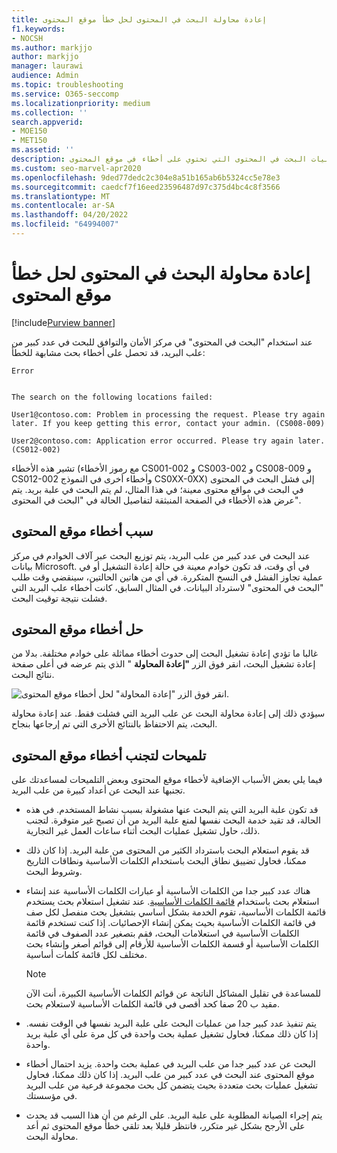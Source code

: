 ```yaml
---
title: إعادة محاولة البحث في المحتوى لحل خطأ موقع المحتوى
f1.keywords:
- NOCSH
ms.author: markjjo
author: markjjo
manager: laurawi
audience: Admin
ms.topic: troubleshooting
ms.service: O365-seccomp
ms.localizationpriority: medium
ms.collection: ''
search.appverid:
- MOE150
- MET150
ms.assetid: ''
description: أثناء التحقيق، يمكنك استخدام الزر "إعادة المحاولة" لحل عمليات البحث في المحتوى التي تحتوي على أخطاء في موقع المحتوى.
ms.custom: seo-marvel-apr2020
ms.openlocfilehash: 9ded77dedc2c304e8a51b165ab6b5324cc5e78e3
ms.sourcegitcommit: caedcf7f16eed23596487d97c375d4bc4c8f3566
ms.translationtype: MT
ms.contentlocale: ar-SA
ms.lasthandoff: 04/20/2022
ms.locfileid: "64994007"
---
```

# <a name="retry-a-content-search-to-resolve-a-content-location-error"></a>إعادة محاولة البحث في المحتوى لحل خطأ موقع المحتوى

[!include[Purview banner](../includes/purview-rebrand-banner.md)]

عند استخدام "البحث في المحتوى" في مركز الأمان والتوافق للبحث في عدد كبير من علب البريد، قد تحصل على أخطاء بحث مشابهة للخطأ:

```text
Error


The search on the following locations failed:

User1@contoso.com: Problem in processing the request. Please try again later. If you keep getting this error, contact your admin. (CS008-009)

User2@contoso.com: Application error occurred. Please try again later. (CS012-002)
```

تشير هذه الأخطاء (مع رموز الأخطاء CS001-002 و CS003-002 و CS008-009 و CS012-002 وأخطاء أخرى في النموذج CS0XX-0XX) إلى فشل البحث في المحتوى في البحث في مواقع محتوى معينة؛ في هذا المثال، لم يتم البحث في علبة بريد. يتم عرض هذه الأخطاء في الصفحة المنبثقة لتفاصيل الحالة في "البحث في المحتوى".

## <a name="cause-of-content-location-errors"></a>سبب أخطاء موقع المحتوى

عند البحث في عدد كبير من علب البريد، يتم توزيع البحث عبر آلاف الخوادم في مركز بيانات Microsoft. في أي وقت، قد تكون خوادم معينة في حالة إعادة التشغيل أو في عملية تجاوز الفشل في النسخ المتكررة. في أي من هاتين الحالتين، سينقضي وقت طلب "البحث في المحتوى" لاسترداد البيانات. في المثال السابق، كانت أخطاء علب البريد التي فشلت نتيجة توقيت البحث.

## <a name="resolving-content-location-errors"></a>حل أخطاء موقع المحتوى

غالبا ما تؤدي إعادة تشغيل البحث إلى حدوث أخطاء مماثلة على خوادم مختلفة. بدلا من إعادة تشغيل البحث، انقر فوق الزر **"إعادة المحاولة** " الذي يتم عرضه في أعلى صفحة نتائج البحث.

![انقر فوق الزر "إعادة المحاولة" لحل أخطاء موقع المحتوى.](../media/retrycontentsearch3.png)

سيؤدي ذلك إلى إعادة محاولة البحث عن علب البريد التي فشلت فقط. عند إعادة محاولة البحث، يتم الاحتفاظ بالنتائج الأخرى التي تم إرجاعها بنجاح.

## <a name="tips-to-avoid-content-location-errors"></a>تلميحات لتجنب أخطاء موقع المحتوى

فيما يلي بعض الأسباب الإضافية لأخطاء موقع المحتوى وبعض التلميحات لمساعدتك على تجنبها عند البحث عن أعداد كبيرة من علب البريد.

- قد تكون علبة البريد التي يتم البحث عنها مشغولة بسبب نشاط المستخدم. في هذه الحالة، قد تقيد خدمة البحث نفسها لمنع علبة البريد من أن تصبح غير متوفرة. لتجنب ذلك، حاول تشغيل عمليات البحث أثناء ساعات العمل غير التجارية.

- قد يقوم استعلام البحث باسترداد الكثير من المحتوى من علبة البريد. إذا كان ذلك ممكنا، فحاول تضييق نطاق البحث باستخدام الكلمات الأساسية ونطاقات التاريخ وشروط البحث.

- هناك عدد كبير جدا من الكلمات الأساسية أو عبارات الكلمات الأساسية عند إنشاء استعلام بحث باستخدام [قائمة الكلمات الأساسية](view-keyword-statistics-for-content-search.md#get-keyword-statistics-for-searches). عند تشغيل استعلام بحث يستخدم قائمة الكلمات الأساسية، تقوم الخدمة بشكل أساسي بتشغيل بحث منفصل لكل صف في قائمة الكلمات الأساسية بحيث يمكن إنشاء الإحصائيات. إذا كنت تستخدم قائمة الكلمات الأساسية في استعلامات البحث، فقم بتصغير عدد الصفوف في قائمة الكلمات الأساسية أو قسمة الكلمات الأساسية للأرقام إلى قوائم أصغر وإنشاء بحث مختلف لكل قائمة كلمات أساسية.

  > [!NOTE]
  > للمساعدة في تقليل المشاكل الناتجة عن قوائم الكلمات الأساسية الكبيرة، أنت الآن مقيد ب 20 صفا كحد أقصى في قائمة الكلمات الأساسية لاستعلام بحث.

- يتم تنفيذ عدد كبير جدا من عمليات البحث على علبة البريد نفسها في الوقت نفسه. إذا كان ذلك ممكنا، فحاول تشغيل عملية بحث واحدة في كل مرة على أي علبة بريد واحدة.

- البحث عن عدد كبير جدا من علب البريد في عملية بحث واحدة. يزيد احتمال أخطاء موقع المحتوى عند البحث في عدد كبير من علب البريد. إذا كان ذلك ممكنا، فحاول تشغيل عمليات بحث متعددة بحيث يتضمن كل بحث مجموعة فرعية من علب البريد في مؤسستك.

- يتم إجراء الصيانة المطلوبة على علبة البريد. على الرغم من أن هذا السبب قد يحدث على الأرجح بشكل غير متكرر، فانتظر قليلا بعد تلقي خطأ موقع المحتوى ثم أعد محاولة البحث.
